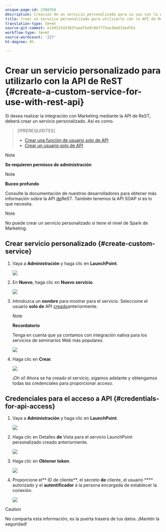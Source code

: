 ```yaml
---
unique-page-id: 2360350
description: Creación de un servicio personalizado para su uso con la API de ReST - Documentos de marketing - Documentación del producto
title: Crear un servicio personalizado para utilizarlo con la API de ReST
translation-type: tm+mt
source-git-commit: e149133a5383faaef5e9c9b7775ae36e633ed7b1
workflow-type: tm+mt
source-wordcount: '227'
ht-degree: 0%

---
```



# Crear un servicio personalizado para utilizarlo con la API de ReST {#create-a-custom-service-for-use-with-rest-api}

Si desea realizar la integración con Marketing mediante la API de ReST, deberá crear un servicio personalizado. Así es como.

>[!PREREQUISITES]
>
>* [Crear una función de usuario solo de API](../../../product-docs/administration/users-and-roles/create-an-api-only-user-role.md)
>* [Crear un usuario solo de API](../../../product-docs/administration/users-and-roles/create-an-api-only-user.md)

>



>[!NOTE]
>
>**Se requieren permisos de administración**

>[!NOTE]
>
>**Buceo profundo**
>
>Consulte la documentación de nuestros desarrolladores para obtener más información sobre la API [de](http://developers.marketo.com/documentation/rest/)ReST. También tenemos la API [](http://developers.marketo.com/documentation/soap/) SOAP si es lo que necesita.

>[!NOTE]
>
>No puede crear un servicio personalizado si tiene el nivel de Spark de Marketing.

## Crear servicio personalizado {#create-custom-service}

1. Vaya a **Administración** y haga clic en **LaunchPoint**.

   ![](assets/image2014-9-19-10-3a38-3a15.png)

1. En **Nuevo**, haga clic en **Nuevo servicio**.

   ![](assets/image2014-9-19-10-3a38-3a22.png)

1. Introduzca un **nombre** para mostrar para el servicio. Seleccione el usuario **solo de** API [creado](../../../product-docs/administration/users-and-roles/create-an-api-only-user.md)anteriormente.

   >[!NOTE]
   >
   >**Recordatorio**
   >
   >Tenga en cuenta que ya contamos con integración nativa para los servicios de seminarios Web más populares.

   ![](assets/image2014-9-19-10-3a38-3a32.png)

1. Haga clic en **Crear**.

   ![](assets/image2014-9-19-10-3a39-3a28.png)

   ¡Oh sí! Ahora se ha creado el servicio, sigamos adelante y obtengamos todas las credenciales para proporcionar acceso.

## Credenciales para el acceso a API {#credentials-for-api-access}

1. Vaya a **Administración** y haga clic en **LaunchPoint**.

   ![](assets/image2014-9-19-10-3a42-3a11.png)

1. Haga clic en Detalles **de** Vista para el servicio LaunchPoint personalizado creado anteriormente.

   ![](assets/image2014-9-19-10-3a42-3a16.png)

1. Haga clic en **Obtener token**.

   ![](assets/image2014-9-19-10-3a42-3a24.png)

1. Proporcione el** ID de cliente**, el secreto **de** cliente, el usuario **** autorizado y el **autentificador** a la persona encargada de establecer la conexión.

   ![](assets/image2014-9-19-10-3a42-3a38.png)

>[!CAUTION]
>
>No comparta esta información; es la puerta trasera de tus datos. ¡Mantén la seguridad!


